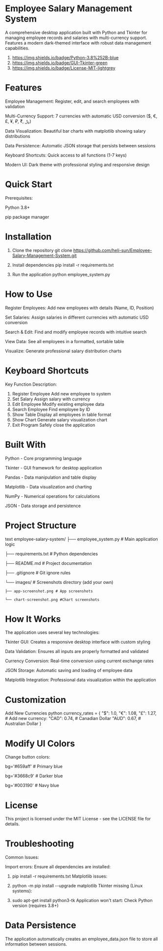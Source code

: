 
# Employee Salary Management System 
A comprehensive desktop application built with Python and Tkinter for managing employee records and salaries with multi-currency support. Features a modern dark-themed interface with robust data management capabilities.

1. https://img.shields.io/badge/Python-3.8%252B-blue
2. https://img.shields.io/badge/GUI-Tkinter-green
3. https://img.shields.io/badge/License-MIT-lightgrey


# Features
Employee Management: Register, edit, and search employees with validation

Multi-Currency Support: 7 currencies with automatic USD conversion ($, €, £, ¥, ₽, ₹, ﷼)

Data Visualization: Beautiful bar charts with matplotlib showing salary distributions

Data Persistence: Automatic JSON storage that persists between sessions

Keyboard Shortcuts: Quick access to all functions (1-7 keys)

Modern UI: Dark theme with professional styling and responsive design


# Quick Start
Prerequisites:

Python 3.8+

pip package manager


# Installation
1. Clone the repository
git clone https://github.com/heli-sun/Employee-Salary-Management-System.git

2. Install dependencies
pip install -r requirements.txt

3. Run the application
python employee_system.py


# How to Use
Register Employees: Add new employees with details (Name, ID, Position)

Set Salaries: Assign salaries in different currencies with automatic USD conversion

Search & Edit: Find and modify employee records with intuitive search

View Data: See all employees in a formatted, sortable table

Visualize: Generate professional salary distribution charts


# Keyboard Shortcuts
Key	Function	Description:

1.	Register Employee	Add new employee to system
2.	Set Salary	Assign salary with currency
3.	Edit Employee	Modify existing employee data
4.	Search Employee	Find employee by ID
5.	Show Table	Display all employees in table format
6.	Show Chart	Generate salary visualization chart
7.	Exit Program	Safely close the application


# Built With
Python - Core programming language

Tkinter - GUI framework for desktop application

Pandas - Data manipulation and table display

Matplotlib - Data visualization and charting

NumPy - Numerical operations for calculations

JSON - Data storage and persistence


# Project Structure
text
employee-salary-system/
├── employee_system.py    # Main application logic

├── requirements.txt      # Python dependencies

├── README.md            # Project documentation

├── .gitignore           # Git ignore rules

└── images/              # Screenshots directory (add your own)

    ├── app-screenshot.png # App screenshots

    └── chart-screenshot.png #Chart screenshots


# How It Works
The application uses several key technologies:

Tkinter GUI: Creates a responsive desktop interface with custom styling

Data Validation: Ensures all inputs are properly formatted and validated

Currency Conversion: Real-time conversion using current exchange rates

JSON Storage: Automatic saving and loading of employee data

Matplotlib Integration: Professional data visualization within the application


# Customization
Add New Currencies
python
currency_rates = { 
    "$": 1.0, 
    "€": 1.08,
    "£": 1.27,
    # Add new currency:
    "CAD": 0.74,  # Canadian Dollar
    "AUD": 0.67,  # Australian Dollar
}


# Modify UI Colors
Change button colors:

bg='#659aff'  # Primary blue

bg='#3668c9'  # Darker blue

bg='#003190'  # Navy blue


# License
This project is licensed under the MIT License - see the LICENSE file for details.


# Troubleshooting
Common Issues:

Import errors: Ensure all dependencies are installed:


1. pip install -r requirements.txt
Matplotlib issues:


2. python -m pip install --upgrade matplotlib
Tkinter missing (Linux systems):


3. sudo apt-get install python3-tk
Application won't start: Check Python version (requires 3.8+)

# Data Persistence
The application automatically creates an employee_data.json file to store all information between sessions.